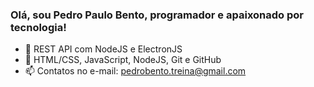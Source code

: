 ### Olá, sou Pedro Paulo Bento, programador e apaixonado por tecnologia!

- 🔭 REST API com NodeJS e ElectronJS
- 🌱 HTML/CSS, JavaScript, NodeJS, Git e GitHub
- 📫 Contatos no e-mail: pedrobento.treina@gmail.com
